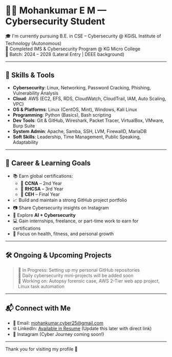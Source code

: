 # 👨‍💻 Mohankumar E M — Cybersecurity Student

🎓 I'm currently pursuing B.E. in CSE – Cybersecurity @ KGiSL Institute of Technology (Autonomous)  
🔐 Completed IMS & Cybersecurity Program @ KG Micro College  
📅 Batch: 2024 – 2028 (Lateral Entry | DEEE background)

---

## 🧠 Skills & Tools

- **Cybersecurity**: Linux, Networking, Password Cracking, Phishing, Vulnerability Analysis  
- **Cloud**: AWS (EC2, EFS, RDS, CloudWatch, CloudTrail, IAM, Auto Scaling, VPC)  
- **OS & Platforms**: Linux (CentOS, Mint), Windows, Kali Linux  
- **Programming**: Python (Basics), Bash scripting  
- **Dev Tools**: Git & GitHub, Wireshark, Packet Tracer, VirtualBox, VMware, Burp Suite  
- **System Admin**: Apache, Samba, SSH, LVM, FirewallD, MariaDB  
- **Soft Skills**: Leadership, Time Management, Public Speaking, Adaptability

---

## 🎯 Career & Learning Goals

- 📚 Earn global certifications:  
  - 🥇 **CCNA** – 2nd Year  
  - 🥈 **RHCSA** – 3rd Year  
  - 🥉 **CEH** – Final Year  
- 📈 Build and maintain a strong GitHub project portfolio  
- 📷 Share Cybersecurity insights on Instagram  
- 🧠 Explore **AI + Cybersecurity**  
- 💻 Gain internships, freelance, or part-time work to earn for certifications  
- 🧘 Focus on health, fitness, and personal growth

---

## 🛠️ Ongoing & Upcoming Projects

> 🚧 In Progress: Setting up my personal GitHub repositories  
> 📂 Daily cybersecurity mini-projects will be added soon  
> 🧪 Working on: Autopsy forensic case, AWS 2-Tier web app project, Linux task automation

---

## 📬 Connect with Me

- 📧 Email: [mohankumar.cyber25@gmail.com](mailto:mohankumar.cyber25@gmail.com)  
- 🌐 LinkedIn: [Available in Resume](#) (Update this later with direct link)  
- 📸 Instagram (Cyber Journey coming soon!)

---

Thank you for visiting my profile 🚀  
